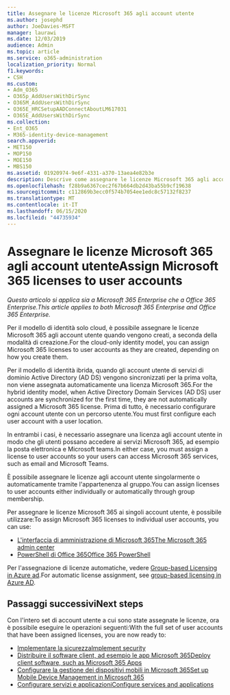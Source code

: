 ```yaml
---
title: Assegnare le licenze Microsoft 365 agli account utente
ms.author: josephd
author: JoeDavies-MSFT
manager: laurawi
ms.date: 12/03/2019
audience: Admin
ms.topic: article
ms.service: o365-administration
localization_priority: Normal
f1.keywords:
- CSH
ms.custom:
- Adm_O365
- O365p_AddUsersWithDirSync
- O365M_AddUsersWithDirSync
- O365E_HRCSetupAADConnectAboutLM617031
- O365E_AddUsersWithDirSync
ms.collection:
- Ent_O365
- M365-identity-device-management
search.appverid:
- MET150
- MOP150
- MOE150
- MBS150
ms.assetid: 01920974-9e6f-4331-a370-13aea4e82b3e
description: Descrive come assegnare le licenze Microsoft 365 agli account utente, individualmente o in base all'appartenenza ai gruppi.
ms.openlocfilehash: f28b9a6367cec2f67b664db2d43ba55b9cf19638
ms.sourcegitcommit: c112869b3ecc0f574b7054ee1edc8c57132f8237
ms.translationtype: MT
ms.contentlocale: it-IT
ms.lasthandoff: 06/15/2020
ms.locfileid: "44735934"
---
```

# <a name="assign-microsoft-365-licenses-to-user-accounts"></a><span data-ttu-id="6c8b5-103">Assegnare le licenze Microsoft 365 agli account utente</span><span class="sxs-lookup"><span data-stu-id="6c8b5-103">Assign Microsoft 365 licenses to user accounts</span></span>

<span data-ttu-id="6c8b5-104">*Questo articolo si applica sia a Microsoft 365 Enterprise che a Office 365 Enterprise.*</span><span class="sxs-lookup"><span data-stu-id="6c8b5-104">*This article applies to both Microsoft 365 Enterprise and Office 365 Enterprise.*</span></span>

<span data-ttu-id="6c8b5-105">Per il modello di identità solo cloud, è possibile assegnare le licenze Microsoft 365 agli account utente quando vengono creati, a seconda della modalità di creazione.</span><span class="sxs-lookup"><span data-stu-id="6c8b5-105">For the cloud-only identity model, you can assign Microsoft 365 licenses to user accounts as they are created, depending on how you create them.</span></span>

<span data-ttu-id="6c8b5-106">Per il modello di identità ibrida, quando gli account utente di servizi di dominio Active Directory (AD DS) vengono sincronizzati per la prima volta, non viene assegnata automaticamente una licenza Microsoft 365.</span><span class="sxs-lookup"><span data-stu-id="6c8b5-106">For the hybrid identity model, when Active Directory Domain Services (AD DS) user accounts are synchronized for the first time, they are not automatically assigned a Microsoft 365 license.</span></span> <span data-ttu-id="6c8b5-107">Prima di tutto, è necessario configurare ogni account utente con un percorso utente.</span><span class="sxs-lookup"><span data-stu-id="6c8b5-107">You must first configure each user account with a user location.</span></span>

<span data-ttu-id="6c8b5-108">In entrambi i casi, è necessario assegnare una licenza agli account utente in modo che gli utenti possano accedere ai servizi Microsoft 365, ad esempio la posta elettronica e Microsoft teams.</span><span class="sxs-lookup"><span data-stu-id="6c8b5-108">In either case, you must assign a license to user accounts so your users can access Microsoft 365 services, such as email and Microsoft Teams.</span></span>

<span data-ttu-id="6c8b5-109">È possibile assegnare le licenze agli account utente singolarmente o automaticamente tramite l'appartenenza al gruppo.</span><span class="sxs-lookup"><span data-stu-id="6c8b5-109">You can assign licenses to user accounts either individually or automatically through group membership.</span></span>

<span data-ttu-id="6c8b5-110">Per assegnare le licenze Microsoft 365 ai singoli account utente, è possibile utilizzare:</span><span class="sxs-lookup"><span data-stu-id="6c8b5-110">To assign Microsoft 365 licenses to individual user accounts, you can use:</span></span>

- [<span data-ttu-id="6c8b5-111">L'interfaccia di amministrazione di Microsoft 365</span><span class="sxs-lookup"><span data-stu-id="6c8b5-111">The Microsoft 365 admin center</span></span>](https://docs.microsoft.com/microsoft-365/admin/manage/assign-licenses-to-users)
- [<span data-ttu-id="6c8b5-112">PowerShell di Office 365</span><span class="sxs-lookup"><span data-stu-id="6c8b5-112">Office 365 PowerShell</span></span>](https://docs.microsoft.com/office365/enterprise/powershell/assign-licenses-to-user-accounts-with-office-365-powershell)

<span data-ttu-id="6c8b5-113">Per l'assegnazione di licenze automatiche, vedere [Group-based Licensing in Azure ad](https://docs.microsoft.com/azure/active-directory/fundamentals/active-directory-licensing-whatis-azure-portal).</span><span class="sxs-lookup"><span data-stu-id="6c8b5-113">For automatic license assignment, see [group-based licensing in Azure AD](https://docs.microsoft.com/azure/active-directory/fundamentals/active-directory-licensing-whatis-azure-portal).</span></span>

## <a name="next-steps"></a><span data-ttu-id="6c8b5-114">Passaggi successivi</span><span class="sxs-lookup"><span data-stu-id="6c8b5-114">Next steps</span></span>

<span data-ttu-id="6c8b5-115">Con l'intero set di account utente a cui sono state assegnate le licenze, ora è possibile eseguire le operazioni seguenti:</span><span class="sxs-lookup"><span data-stu-id="6c8b5-115">With the full set of user accounts that have been assigned licenses, you are now ready to:</span></span>

- [<span data-ttu-id="6c8b5-116">Implementare la sicurezza</span><span class="sxs-lookup"><span data-stu-id="6c8b5-116">Implement security</span></span>](https://docs.microsoft.com/microsoft-365/security/office-365-security/security-roadmap)
- [<span data-ttu-id="6c8b5-117">Distribuire il software client, ad esempio le app Microsoft 365</span><span class="sxs-lookup"><span data-stu-id="6c8b5-117">Deploy client software, such as Microsoft 365 Apps</span></span>](https://docs.microsoft.com/DeployOffice/deployment-guide-microsoft-365-apps)
- [<span data-ttu-id="6c8b5-118">Configurare la gestione dei dispositivi mobili in Microsoft 365</span><span class="sxs-lookup"><span data-stu-id="6c8b5-118">Set up Mobile Device Management in Microsoft 365</span></span>](https://support.office.com/article/set-up-mobile-device-management-mdm-in-office-365-dd892318-bc44-4eb1-af00-9db5430be3cd)
- [<span data-ttu-id="6c8b5-119">Configurare servizi e applicazioni</span><span class="sxs-lookup"><span data-stu-id="6c8b5-119">Configure services and applications</span></span>](configure-services-and-applications.md)
